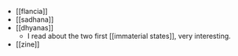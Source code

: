 - [[flancia]]
- [[sadhana]]
- [[dhyanas]]
    - I read about the two first [[immaterial states]], very interesting.
- [[zine]]
